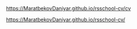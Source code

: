 https://MaratbekovDaniyar.github.io/rsschool-cv/cv

https://MaratbekovDaniyar.github.io/rsschool-cv/
